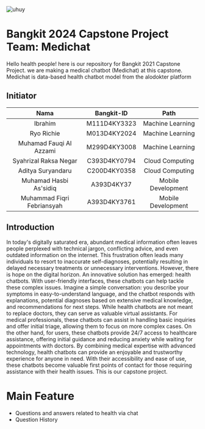 
![uhuy](https://github.com/azzamfauqi123/Data/blob/main/lorem-ipsum-1698251130407-2x.jpg)

# Bangkit 2024 Capstone Project Team: Medichat
Hello health people! here is our repository  for Bangkit 2021 Capstone Project. we are making a medical chatbot (Medichat) at this capstone. Medichat is data-based health chatbot model from the alodokter platform
## Initiator

|          Nama         | Bangkit-ID |       Path       |
|:---------------------:|:----------:|:----------------:|
|  Ibrahim  |  M111D4KY3323  | Machine Learning |
|  Ryo Richie  |  M013D4KY2024  | Machine Learning |
|   Muhamad Fauqi Al Azzami    |  M299D4KY3008   |  Machine Learning |
|  Syahrizal Raksa Negar |  C393D4KY0794   |  Cloud Computing |
|    Aditya Suryandaru   |  C200D4KY0358   |      Cloud Computing     |
|    Muhamad Hasbi As'sidiq      |  A393D4KY37   |      Mobile Development     |
|    Muhammad Fiqri Febriansyah     |  A393D4KY3761    |      Mobile Development |

## Introduction
In today's digitally saturated era, abundant medical information often leaves people perplexed with technical jargon, conflicting advice, and even outdated information on the internet. This frustration often leads many individuals to resort to inaccurate self-diagnoses, potentially resulting in delayed necessary treatments or unnecessary interventions. However, there is hope on the digital horizon. An innovative solution has emerged: health chatbots. With user-friendly interfaces, these chatbots can help tackle these complex issues. Imagine a simple conversation: you describe your symptoms in easy-to-understand language, and the chatbot responds with explanations, potential diagnoses based on extensive medical knowledge, and recommendations for next steps. While health chatbots are not meant to replace doctors, they can serve as valuable virtual assistants. For medical professionals, these chatbots can assist in handling basic inquiries and offer initial triage, allowing them to focus on more complex cases. On the other hand, for users, these chatbots provide 24/7 access to healthcare assistance, offering initial guidance and reducing anxiety while waiting for appointments with doctors. By combining medical expertise with advanced technology, health chatbots can provide an enjoyable and trustworthy experience for anyone in need. With their accessibility and ease of use, these chatbots become valuable first points of contact for those requiring assistance with their health issues. This is our capstone project.
# Main Feature
- Questions and answers related to health via chat
- Question History
